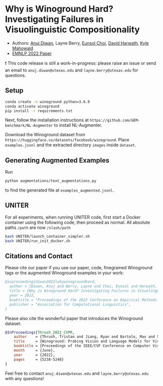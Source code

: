# Why is Winoground Hard? Investigating Failures in Visuolinguistic Compositionality
- Authors: [Anuj Diwan](https://ajd12342.github.io/), Layne Berry, [Eunsol Choi](https://www.cs.utexas.edu/~eunsol/), [David Harwath](https://www.cs.utexas.edu/~harwath/), [Kyle Mahowald](https://mahowak.github.io/)
- [EMNLP 2022 Paper](https://arxiv.org/abs/2211.00768)

:exclamation: This code release is still a work-in-progress: please raise an issue or send an email to `anuj.diwan@utexas.edu` and `layne.berry@utexas.edu` for questions.

## Setup
```bash
conda create -n winoground python=3.6.9
conda activate winoground
pip install -r requirements.txt
```
Next, follow the installation instructions at `https://github.com/GEM-benchmark/NL-Augmenter` to install NL-Augmenter.

Download the Winoground dataset from `https://huggingface.co/datasets/facebook/winoground`. Place `examples.jsonl` and the extracted directory `images` inside `dataset`. 
## Generating Augmented Examples
Run
```bash
python augmentations/text_augmentations.py
```
to find the generated file at `examples_augmented.jsonl`.

## UNITER
For all experiments, when running UNITER code, first start a Docker container using the following code, then proceed as normal. All absolute paths `/path` are now `/slash/path`
```bash
bash UNITER/launch_container_simpler.sh
bash UNITER/run_init_docker.sh
```

## Citations and Contact
Please cite our paper if you use our paper, code, finegrained Winoground tags or the augmented Winoground examples in your work:
```bibtex
@inproceeding{diwan2022lwhywinogroundhard,
  author = {Diwan, Anuj and Berry, Layne and Choi, Eunsol and Harwath, David and Mahowald, Kyle},  
  title = {Why is Winoground Hard? Investigating Failures in Visuolinguistic Compositionality},
  year = 2022,
  booktitle = "Proceedings of the 2022 Conference on Empirical Methods in Natural Language Processing",
  publisher = "Association for Computational Linguistics",
}
```
Please also cite the wonderful paper that introduces the Winoground dataset:
```bibtex
@InProceedings{Thrush_2022_CVPR,
    author    = {Thrush, Tristan and Jiang, Ryan and Bartolo, Max and Singh, Amanpreet and Williams, Adina and Kiela, Douwe and Ross, Candace},
    title     = {Winoground: Probing Vision and Language Models for Visio-Linguistic Compositionality},
    booktitle = {Proceedings of the IEEE/CVF Conference on Computer Vision and Pattern Recognition (CVPR)},
    month     = {June},
    year      = {2022},
    pages     = {5238-5248}
}
```
Feel free to contact `anuj.diwan@utexas.edu`  and `layne.berry@utexas.edu` with any questions!


